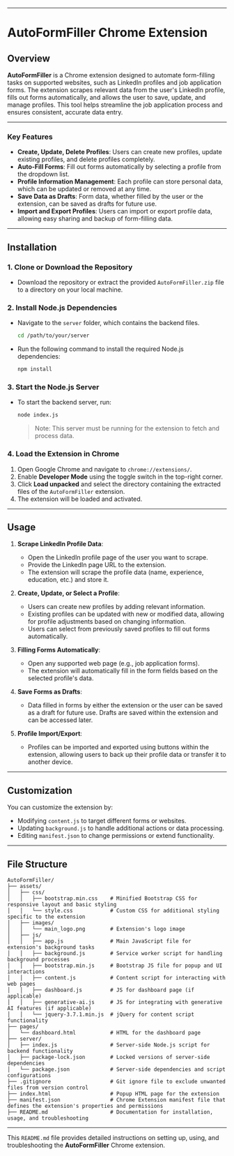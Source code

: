  
---

# **AutoFormFiller Chrome Extension**

## **Overview**

**AutoFormFiller** is a Chrome extension designed to automate form-filling tasks on supported websites, such as LinkedIn profiles and job application forms. The extension scrapes relevant data from the user's LinkedIn profile, fills out forms automatically, and allows the user to save, update, and manage profiles. This tool helps streamline the job application process and ensures consistent, accurate data entry.

---

### Key Features

- **Create, Update, Delete Profiles**: Users can create new profiles, update existing profiles, and delete profiles completely.
- **Auto-Fill Forms**: Fill out forms automatically by selecting a profile from the dropdown list.
- **Profile Information Management**: Each profile can store personal data, which can be updated or removed at any time.
- **Save Data as Drafts**: Form data, whether filled by the user or the extension, can be saved as drafts for future use.
- **Import and Export Profiles**: Users can import or export profile data, allowing easy sharing and backup of form-filling data.

--- 

## **Installation**

### **1. Clone or Download the Repository**
- Download the repository or extract the provided `AutoFormFiller.zip` file to a directory on your local machine.

### **2. Install Node.js Dependencies**
- Navigate to the `server` folder, which contains the backend files.
  ```bash
  cd /path/to/your/server
  ```
- Run the following command to install the required Node.js dependencies:
  ```bash
  npm install
  ```

### **3. Start the Node.js Server**
- To start the backend server, run:
  ```bash
  node index.js
  ```
  > Note: This server must be running for the extension to fetch and process data.

### **4. Load the Extension in Chrome**
1. Open Google Chrome and navigate to `chrome://extensions/`.
2. Enable **Developer Mode** using the toggle switch in the top-right corner.
3. Click **Load unpacked** and select the directory containing the extracted files of the `AutoFormFiller` extension.
4. The extension will be loaded and activated.

---

## **Usage**

1. **Scrape LinkedIn Profile Data**:
   - Open the LinkedIn profile page of the user you want to scrape.
   - Provide the LinkedIn page URL to the extension.
   - The extension will scrape the profile data (name, experience, education, etc.) and store it.

2. **Create, Update, or Select a Profile**:
   - Users can create new profiles by adding relevant information.
   - Existing profiles can be updated with new or modified data, allowing for profile adjustments based on changing information.
   - Users can select from previously saved profiles to fill out forms automatically.

3. **Filling Forms Automatically**:
   - Open any supported web page (e.g., job application forms).
   - The extension will automatically fill in the form fields based on the selected profile's data.

4. **Save Forms as Drafts**:
   - Data filled in forms by either the extension or the user can be saved as a draft for future use. Drafts are saved within the extension and can be accessed later.

5. **Profile Import/Export**:
   - Profiles can be imported and exported using buttons within the extension, allowing users to back up their profile data or transfer it to another device.

---

## **Customization**

You can customize the extension by:
- Modifying `content.js` to target different forms or websites.
- Updating `background.js` to handle additional actions or data processing.
- Editing `manifest.json` to change permissions or extend functionality.

---

## **File Structure**

```
AutoFormFiller/
├── assets/
│   ├── css/
│   │   ├── bootstrap.min.css    # Minified Bootstrap CSS for responsive layout and basic styling
│   │   └── style.css            # Custom CSS for additional styling specific to the extension
│   ├── images/
│   │   └── main_logo.png        # Extension's logo image
│   ├── js/
│   │   ├── app.js               # Main JavaScript file for extension's background tasks
│   │   ├── background.js        # Service worker script for handling background processes
│   │   ├── bootstrap.min.js     # Bootstrap JS file for popup and UI interactions
│   │   ├── content.js           # Content script for interacting with web pages
│   │   ├── dashboard.js         # JS for dashboard page (if applicable)
│   │   ├── generative-ai.js     # JS for integrating with generative AI features (if applicable)
│   │   └── jquery-3.7.1.min.js  # jQuery for content script functionality
├── pages/
│   └── dashboard.html           # HTML for the dashboard page
├── server/
│   ├── index.js                 # Server-side Node.js script for backend functionality
│   ├── package-lock.json        # Locked versions of server-side dependencies
│   └── package.json             # Server-side dependencies and script configurations
├── .gitignore                   # Git ignore file to exclude unwanted files from version control
├── index.html                   # Popup HTML page for the extension
├── manifest.json                # Chrome Extension manifest file that defines the extension's properties and permissions
├── README.md                    # Documentation for installation, usage, and troubleshooting
```

---

This `README.md` file provides detailed instructions on setting up, using, and troubleshooting the **AutoFormFiller** Chrome extension.